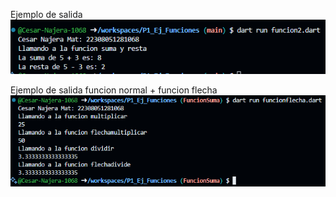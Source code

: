 Ejemplo de salida  
![alt text](image.png)

Ejemplo de salida funcion normal + funcion flecha
![alt text](image-1.png)